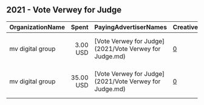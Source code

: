 ## 2021 - Vote Verwey for Judge 
|OrganizationName|Spent|PayingAdvertiserNames|CreativeUrls|Impressions|Genders|AgeBrackets|CountryCodes|BillingAddresses|CandidateBallotInformation|
|:---|---:|:---|:---|---:|:---|:---|:---|:---|:---|
|mv digital group|3.00 USD|[Vote Verwey for Judge](2021/Vote Verwey for Judge.md)|[0](https://www.snap.com/political-ads/asset/6226ade7fbae61b59e2fa6d2d936713b8e5d6ad15b34c5e8c8eea63f8f20ece1?mediaType=mp4)|872||18+|united states|"One, World Trade Center ,new york,10007,US"|Tony Verwey|
|mv digital group|35.00 USD|[Vote Verwey for Judge](2021/Vote Verwey for Judge.md)|[0](https://www.snap.com/political-ads/asset/dc06c38342c5f4d2c55a10b0a4e73a6f35154337d051741f2d5467752c5628a1?mediaType=mp4)|9,249||18+|united states|"One, World Trade Center ,new york,10007,US"|Tony Verwey|
